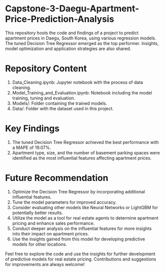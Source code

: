 # Capstone-3-Daegu-Apartment-Price-Prediction-Analysis
This repository hosts the code and findings of a project to predict apartment prices in Daegu, South Korea, using various regression models. The tuned Decision Tree Regressor emerged as the top performer. Insights, model optimization and application strategies are also shared.

# Repository Content
1. Data_Cleaning.ipynb: Jupyter notebook with the process of data cleaning.
2. Model_Training_and_Evaluation.ipynb: Notebook including the model training, tuning and evaluation.
3. Models/: Folder containing the trained models.
4. Data/: Folder with the dataset used in this project.

# Key Findings
1. The tuned Decision Tree Regressor achieved the best performance with a MAPE of 19.07%.
2. Apartment type, size, and the number of basement parking spaces were identified as the most influential features affecting apartment prices.

# Future Recommendation
1. Optimize the Decision Tree Regressor by incorporating additional influential features.
2. Tune the model parameters for improved accuracy.
3. Consider evaluating other models like Neural Networks or LightGBM for potentially better results.
4. Utilize the model as a tool for real estate agents to determine apartment pricing and enhance sales performance.
5. Conduct deeper analysis on the influential features for more insights into their impact on apartment prices.
6. Use the insights gained from this model for developing predictive models for other locations.

Feel free to explore the code and use the insights for further development of predictive models for real estate pricing. Contributions and suggestions for improvements are always welcome!
